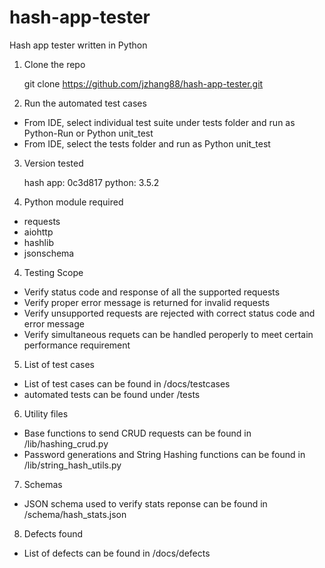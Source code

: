 # hash-app-tester
Hash app tester written in Python

1. Clone the repo

     git clone https://github.com/jzhang88/hash-app-tester.git
 
 2. Run the automated test cases
  - From IDE, select individual test suite under tests folder and run as Python-Run or Python unit_test
  - From IDE, select the tests folder and run as Python unit_test
  
  3. Version tested
  
      hash app: 0c3d817
      python: 3.5.2

   4. Python module required
   - requests
   - aiohttp
   - hashlib
   - jsonschema

   4. Testing Scope
   - Verify status code and response of all the supported requests
   - Verify proper error message is returned for invalid requests
   - Verify unsupported requests are rejected with correct status code and error message
   - Verify simultaneous requets can be handled peroperly to meet certain performance requirement
   
   5. List of test cases
   - List of test cases can be found in /docs/testcases
   - automated tests can be found under /tests
   
   6. Utility files
   - Base functions to send CRUD requests can be found in /lib/hashing_crud.py
   - Password generations and String Hashing functions can be found in /lib/string_hash_utils.py
   
   7. Schemas
   - JSON schema used to verify stats reponse can be found in /schema/hash_stats.json
   
   8. Defects found
   - List of defects can be found in /docs/defects


